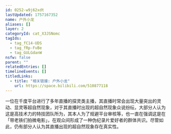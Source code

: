 ```yaml
---
id: 0252-w9j62xdt
lastUpdated: 1757167352
name: 户外小龙
aliases: []
layer: 2
categoryId: cat_X3JSNomc
tagIds:
  - tag_fC14-UDS
  - tag_fRp-FvBe
  - tag_GULGdanW
nsfw: false
parent: ""
relatedEntries: []
timelineEvents: []
titledLinks:
  - title: "相关链接: 户外小龙"
    url: https://space.bilibili.com/510877118
---
```


一位在千度平台进行了多年直播的探灵类主播，其直播时常会出现大量突出的灵动、显灵等超自然现象，对于其直播时出现的超自然现象众说纷纭，大部分人认为这是高技术力的特技团队所为，其本人为了规避平台审核等，也一直在强调这是在「带老铁们拍微电影」，在观众间形成了一种伪纪录片爱好者的群体共识。尽管如此，仍有部分人认为其直播出现的超自然现象存在真实性。